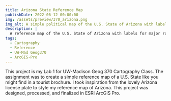 ```yaml
---
title: Arizona State Reference Map
publishDate: 2022-06-12 00:00:00
img: /assets/preview/370_arizona.png
img_alt: A simple political map of the U.S. State of Arizona with labels and lines for major roads, major rivers, major water bodies. The map is colored light blue and the background has a gradient of blue to white to purple, with a silhouette of cacti on the bottom edge.
description: |
  A reference map of the U.S. State of Arizona with labels for major roads and waterways.
tags:
  - Cartography
  - Reference
  - UW-Mad Geog370
  - ArcGIS-Pro
---
```


This project is my Lab 1 for UW-Madison Geog 370 Cartography Class. The assignment was to create a simple reference map of a U.S. State like you might find in a tourist brochure. I took inspiration from the lovely Arizona license plate to style my reference map of Arizona. This project was designed, processed, and finalized in ESRI ArcGIS Pro.